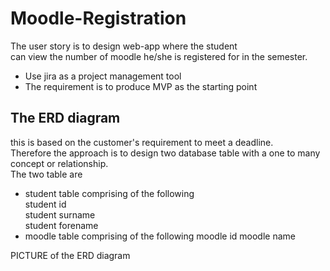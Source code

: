 # Moodle-Registration
 The user story is to design web-app where the student   
 can view the number of moodle he/she is registered for in the semester.
   
 * Use jira as a project management tool
 * The requirement is to produce MVP as the starting point
   
 ## The ERD diagram 
   this is based on the customer's requirement to meet a deadline.  
 Therefore the approach is to design two database table with a one to many
  concept or relationship.  
 The two table are  
  * student table comprising of the following   
 student id  
 student surname  
 student forename  
  * moodle table comprising of the following
 moodle id
 moodle name

  PICTURE of the ERD diagram
  
 
 
 
